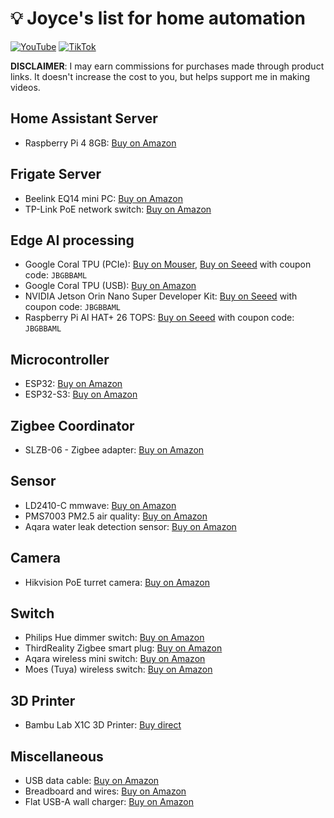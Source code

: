 # :bulb: Joyce's list for home automation

[![YouTube](https://img.shields.io/badge/YouTube-Subscribe-red?style=for-the-badge&logo=youtube)](https://www.youtube.com/channel/UCCTbz_VyO5sXO9U1pmuxcHg)
[![TikTok](https://img.shields.io/badge/TikTok-Follow-black?style=for-the-badge&logo=tiktok)](https://www.tiktok.com/@joycejetson)

**DISCLAIMER**: I may earn commissions for purchases made through product links. It doesn't increase the cost to you, but helps support me in making videos.

## Home Assistant Server
- Raspberry Pi 4 8GB: [Buy on Amazon](https://amzn.to/4hpN4zA)

## Frigate Server
- Beelink EQ14 mini PC: [Buy on Amazon](https://amzn.to/4aq3BjH)
- TP-Link PoE network switch: [Buy on Amazon](https://amzn.to/3PGCHdR)

## Edge AI processing
- Google Coral TPU (PCIe): [Buy on Mouser](https://www.mouser.com/ProductDetail/Coral/G650-04686-01?qs=XeJtXLiO41RGZJDf5bMhyQ%3D%3D&countryCode=US&currencyCode=USD), [Buy on Seeed](https://www.seeedstudio.com/Coral-M-2-Accelerator-B-M-key-p-4411.html?sensecap_affiliate=eo9faSS&referring_service=link) with coupon code: `JBGBBAML`
- Google Coral TPU (USB): [Buy on Amazon](https://amzn.to/3CfXAcM)
- NVIDIA Jetson Orin Nano Super Developer Kit: [Buy on Seeed](https://www.seeedstudio.com/NVIDIAr-Jetson-Orintm-Nano-Developer-Kit-p-5617.html?sensecap_affiliate=eo9faSS&referring_service=link) with coupon code: `JBGBBAML`
- Raspberry Pi Al HAT+ 26 TOPS: [Buy on Seeed](https://www.seeedstudio.com/Raspberry-Pi-Al-HAT-26-TOPS-p-6243.html?sensecap_affiliate=eo9faSS&referring_service=link) with coupon code: `JBGBBAML`

## Microcontroller
- ESP32: [Buy on Amazon](https://amzn.to/3z0jUpk)
- ESP32-S3: [Buy on Amazon](https://amzn.to/3Uqku6Z)

## Zigbee Coordinator
- SLZB-06 - Zigbee adapter: [Buy on Amazon](https://amzn.to/3VTvyL3)

## Sensor
- LD2410-C mmwave: [Buy on Amazon](https://amzn.to/3YE11Cx)
- PMS7003 PM2.5 air quality: [Buy on Amazon](https://amzn.to/4e9IItb)
- Aqara water leak detection sensor: [Buy on Amazon](https://amzn.to/3ZiIg7P)

## Camera
- Hikvision PoE turret camera: [Buy on Amazon](https://amzn.to/3PEXgY6)

## Switch
- Philips Hue dimmer switch: [Buy on Amazon](https://amzn.to/3Uv7c9E)
- ThirdReality Zigbee smart plug: [Buy on Amazon](https://amzn.to/3CuQ3qe)
- Aqara wireless mini switch: [Buy on Amazon](https://amzn.to/3YnjPED)
- Moes (Tuya) wireless switch: [Buy on Amazon](https://amzn.to/47hf2ZA)

## 3D Printer
- Bambu Lab X1C 3D Printer: [Buy direct](https://us.store.bambulab.com/products/x1-carbon)

## Miscellaneous
- USB data cable: [Buy on Amazon](https://amzn.to/3XyObEX)
- Breadboard and wires: [Buy on Amazon](https://amzn.to/3Zi0DKy)
- Flat USB-A wall charger: [Buy on Amazon](https://amzn.to/430M7aa)
